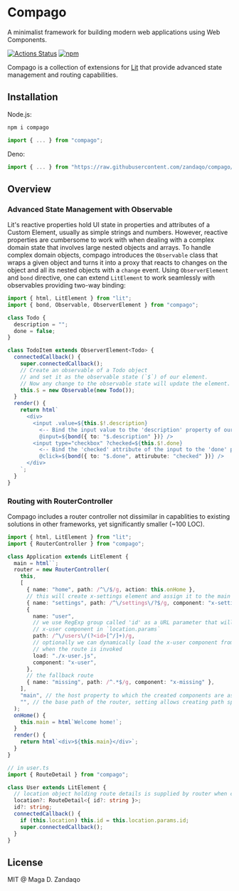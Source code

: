 # Compago

A minimalist framework for building modern web applications using Web
Components.

[![Actions Status](https://github.com/zandaqo/compago/workflows/ci/badge.svg)](https://github.com/zandaqo/compago/actions)
[![npm](https://img.shields.io/npm/v/compago.svg?style=flat-square)](https://www.npmjs.com/package/compago)

Compago is a collection of extensions for [Lit](https://lit.dev) that provide
advanced state management and routing capabilities.

## Installation

Node.js:

```bash
npm i compago
```

```javascript
import { ... } from "compago";
```

Deno:

```javascript
import { ... } from "https://raw.githubusercontent.com/zandaqo/compago/master/mod.ts"
```

## Overview

### Advanced State Management with Observable

Lit's reactive properties hold UI state in properties and attributes of a Custom
Element, usually as simple strings and numbers. However, reactive properties are
cumbersome to work with when dealing with a complex domain state that involves
large nested objects and arrays. To handle complex domain objects, compago
introduces the `Observable` class that wraps a given object and turns it into a
proxy that reacts to changes on the object and all its nested objects with a
`change` event. Using `ObserverElement` and `bond` directive, one can extend
`LitElement` to work seamlessly with observables providing two-way binding:

```typescript
import { html, LitElement } from "lit";
import { bond, Observable, ObserverElement } from "compago";

class Todo {
  description = "";
  done = false;
}

class TodoItem extends ObserverElement<Todo> {
  connectedCallback() {
    super.connectedCallback();
    // Create an observable of a Todo object
    // and set it as the observable state (`$`) of our element.
    // Now any change to the observable state will update the element.
    this.$ = new Observable(new Todo());
  }
  render() {
    return html`
      <div>
        <input .value=${this.$!.description}
          <-- Bind the input value to the 'description' property of our observable -->
          @input=${bond({ to: "$.description" })} />
        <input type="checkbox" ?checked=${this.$!.done}
          <-- Bind the 'checked' attribute of the input to the 'done' property of our observable -->
          @click=${bond({ to: "$.done", attirubute: "checked" })} />
      </div>
    `;
  }
}
```

### Routing with RouterController

Compago includes a router controller not dissimilar in capablities to existing
solutions in other frameworks, yet significantly smaller (~100 LOC).

```typescript
import { html, LitElement } from "lit";
import { RouterController } from "compago";

class Application extends LitElement {
  main = html``;
  router = new RouterController(
    this,
    [
      { name: "home", path: /^\/$/g, action: this.onHome },
      // this will create x-settings element and assign it to the main property
      { name: "settings", path: /^\/settings\/?$/g, component: "x-settings" },
      {
        name: "user",
        // we use RegExp group called 'id' as a URL parameter that will be supplied to
        // x-user component in `location.params`
        path: /^\/users\/(?<id>[^/]+)/g,
        // optionally we can dynamically load the x-user component from a file
        // when the route is invoked
        load: "./x-user.js",
        component: "x-user",
      },
      // the fallback route
      { name: "missing", path: /^.*$/g, component: "x-missing" },
    ],
    "main", // the host property to which the created components are assigned
    "", // the base path of the router, setting allows creating path specific or "child" routers
  );
  onHome() {
    this.main = html`Welcome home!`;
  }
  render() {
    return html`<div>${this.main}</div>`;
  }
}

// in user.ts
import { RouteDetail } from "compago";

class User extends LitElement {
  // location object holding route details is supplied by router when creating the element
  location?: RouteDetail<{ id?: string }>;
  id?: string;
  connectedCallback() {
    if (this.location) this.id = this.location.params.id;
    super.connectedCallback();
  }
}
```

## License

MIT @ Maga D. Zandaqo
